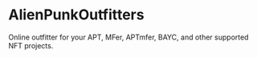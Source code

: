 # AlienPunkOutfitters
 Online outfitter for your APT, MFer, APTmfer, BAYC, and other supported NFT projects.
